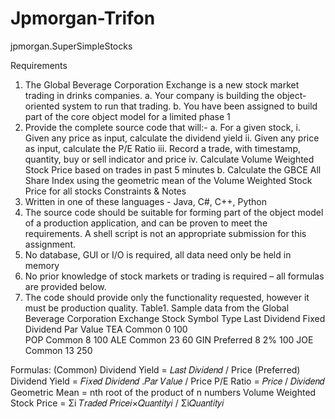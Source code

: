 # Jpmorgan-Trifon
jpmorgan.SuperSimpleStocks

Requirements
1. The Global Beverage Corporation Exchange is a new stock market trading in drinks companies.
a. Your company is building the object-oriented system to run that trading.
b. You have been assigned to build part of the core object model for a limited phase 1
2. Provide the complete source code that will:-
a. For a given stock,
i. Given any price as input, calculate the dividend yield
ii. Given any price as input, calculate the P/E Ratio
iii. Record a trade, with timestamp, quantity, buy or sell indicator and price
iv. Calculate Volume Weighted Stock Price based on trades in past 5 minutes
b. Calculate the GBCE All Share Index using the geometric mean of the Volume Weighted Stock Price for all stocks
Constraints & Notes
1. Written in one of these languages - Java, C#, C++, Python
2. The source code should be suitable for forming part of the object model of a production application, and can be proven to meet the requirements. A shell script is not an appropriate submission for this assignment.
3. No database, GUI or I/O is required, all data need only be held in memory
4. No prior knowledge of stock markets or trading is required – all formulas are provided below.
5. The code should provide only the functionality requested, however it must be production quality.
Table1. Sample data from the Global Beverage Corporation Exchange
Stock Symbol 	Type 		Last Dividend 	Fixed Dividend 	Par Value
TEA		        Common		 0			                      100		
POP		        Common		 8                     				100
ALE		        Common		23				                     60
GIN		        Preferred	 8          		2%        		100
JOE		        Common		13                    				250

Formulas:
(Common)  Dividend Yield = 𝐿𝑎𝑠𝑡 𝐷𝑖𝑣𝑖𝑑𝑒𝑛𝑑 / Price
(Preferred) Dividend Yield = 𝐹𝑖𝑥𝑒𝑑 𝐷𝑖𝑣𝑖𝑑𝑒𝑛𝑑 .𝑃𝑎𝑟 𝑉𝑎𝑙𝑢𝑒 / Price
P/E Ratio = 𝑃𝑟𝑖𝑐𝑒 / 𝐷𝑖𝑣𝑖𝑑𝑒𝑛𝑑
 Geometric Mean = nth root of the product of n numbers
 Volume Weighted Stock Price = Σi 𝑇𝑟𝑎𝑑𝑒𝑑 𝑃𝑟𝑖𝑐𝑒𝑖×𝑄𝑢𝑎𝑛𝑡𝑖𝑡𝑦𝑖 / Σi𝑄𝑢𝑎𝑛𝑡𝑖𝑡𝑦𝑖
